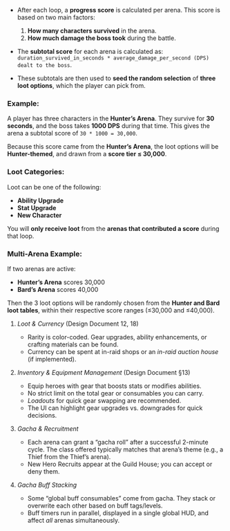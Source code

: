 

* After each loop, a **progress score** is calculated per arena. This score is based on two main factors:

    1. **How many characters survived** in the arena.
    2. **How much damage the boss took** during the battle.

* The **subtotal score** for each arena is calculated as:
  `duration_survived_in_seconds * average_damage_per_second (DPS) dealt to the boss`.

* These subtotals are then used to **seed the random selection** of **three loot options**, which the player can pick from.

### Example:

A player has three characters in the **Hunter’s Arena**. They survive for **30 seconds**, and the boss takes **1000 DPS** during that time.
This gives the arena a subtotal score of `30 * 1000 = 30,000`.

Because this score came from the **Hunter’s Arena**, the loot options will be **Hunter-themed**, and drawn from a **score tier ≤ 30,000**.

### Loot Categories:

Loot can be one of the following:

* **Ability Upgrade**
* **Stat Upgrade**
* **New Character**

You will **only receive loot** from the **arenas that contributed a score** during that loop.

### Multi-Arena Example:

If two arenas are active:

* **Hunter’s Arena** scores 30,000
* **Bard’s Arena** scores 40,000

Then the 3 loot options will be randomly chosen from the **Hunter and Bard loot tables**, within their respective score ranges (≤30,000 and ≤40,000).


1. *Loot & Currency* (Design Document 12, 18)

    - Rarity is color-coded. Gear upgrades, ability enhancements, or crafting materials can be found.
    - Currency can be spent at in-raid shops or an *in-raid auction house* (if implemented).


2. *Inventory & Equipment Management* (Design Document §13)

    - Equip heroes with gear that boosts stats or modifies abilities.
    - No strict limit on the total gear or consumables you can carry.
    - *Loadouts* for quick gear swapping are recommended.
    - The UI can highlight gear upgrades vs. downgrades for quick decisions.


3. *Gacha & Recruitment*

    - Each arena can grant a “gacha roll” after a successful 2-minute cycle. The class offered typically matches that
      arena’s theme (e.g., a Thief from the Thief’s arena).
    - New Hero Recruits appear at the Guild House; you can accept or deny them.


4. *Gacha Buff Stacking*

    - Some “global buff consumables” come from gacha. They stack or overwrite each other based on buff tags/levels.
    - Buff timers run in parallel, displayed in a single global HUD, and affect *all* arenas simultaneously.